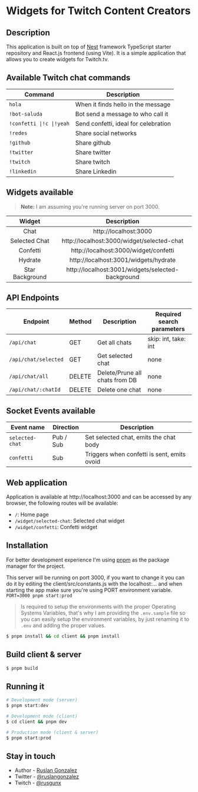 # Widgets for Twitch Content Creators

## Description

This application is built on top of [Nest](https://github.com/nestjs/nest) framework TypeScript starter repository and React.js frontend (using Vite). It is a simple application that allows you to create widgets for Twitch.tv.

## Available Twitch chat commands

| Command                  | Description                          |
| ------------------------ | ------------------------------------ |
| `hola`                   | When it finds hello in the message   |
| `!bot-saluda`            | Bot send a message to who call it    |
| `!confetti \|!c \|!yeah` | Send confetti, ideal for celebration |
| `!redes`                 | Share social networks                |
| `!github`                | Share github                         |
| `!twitter`               | Share twitter                        |
| `!twitch`                | Share twitch                         |
| `!linkedin`              | Share Linkedin                       |

## Widgets available

> **Note:** I am assuming you're running server on port 3000.

|     Widget      |                    Description                    |
| :-------------: | :-----------------------------------------------: |
|      Chat       |               http://localhost:3000               |
|  Selected Chat  |    http://localhost:3000/widget/selected-chat     |
|    Confetti     |       http://localhost:3000/widget/confetti       |
|     Hydrate     |       http://localhost:3001/widgets/hydrate       |
| Star Background | http://localhost:3001/widgets/selected-background |

## API Endpoints

| Endpoint             | Method | Description                    | Required search parameters |
| -------------------- | ------ | ------------------------------ | -------------------------- |
| `/api/chat`          | GET    | Get all chats                  | skip: int, take: int       |
| `/api/chat/selected` | GET    | Get selected chat              | none                       |
| `/api/chat/all`      | DELETE | Delete/Prune all chats from DB | none                       |
| `/api/chat/:chatId`  | DELETE | Delete one chat                | none                       |

## Socket Events available

| Event name      | Direction | Description                                 |
| --------------- | --------- | ------------------------------------------- |
| `selected-chat` | Pub / Sub | Set selected chat, emits the chat body      |
| `confetti`      | Sub       | Triggers when confetti is sent, emits ovoid |

## Web application

Application is available at http://localhost:3000 and can be accessed by any browser, the following routes will be available:

- `/`: Home page
- `/widget/selected-chat`: Selected chat widget
- `/widget/confetti`: Confetti widget

## Installation

For better development experience I'm using [pnpm](https://pnpm.js.org/) as the package manager for the project.

This server will be running on port 3000, if you want to change it you can do it by editing the client/src/constants.js with the localhost:<PORT>... and when starting the app make sure you're using PORT environment variable. `PORT=3000 pnpm start:prod`

> Is required to setup the environments with the proper Operating Systems Variables, that's why I am providing the `.env.sample` file so you can easily setup the environment variables, by just renaming it to `.env` and adding the proper values.

```bash
$ pnpm install && cd client && pnpm install
```

## Build client & server

```bash
$ pnpm build
```

## Running it

```bash
# Development mode (server)
$ pnpm start:dev

# Development mode (client)
$ cd client && pnpm dev

# Production mode (client & server)
$ pnpm start:prod
```

## Stay in touch

- Author - [Ruslan Gonzalez](https://github.com/ruslanguns)
- Twitter - [@ruslangonzalez](https://twitter.com/ruslanguns)
- Twitch - [@rusgunx](https://twitch.tv/rusgunx)
